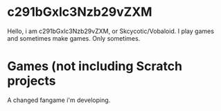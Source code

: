 # c291bGxlc3Nzb29vZXM
Hello, i am c291bGxlc3Nzb29vZXM, or Skcycotic/Vobaloid.
I play games and sometimes make games. Only sometimes.
# Games (not including Scratch projects
A changed fangame i'm developing.
